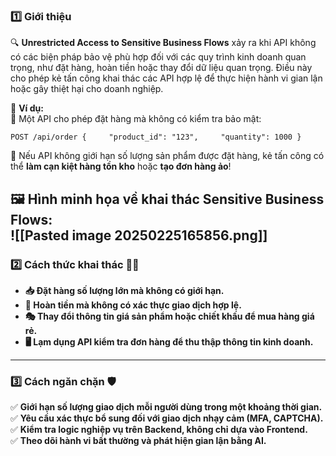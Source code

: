 ### **1️⃣ Giới thiệu**

🔍 **Unrestricted Access to Sensitive Business Flows** xảy ra khi API không có các biện pháp bảo vệ phù hợp đối với các quy trình kinh doanh quan trọng, như đặt hàng, hoàn tiền hoặc thay đổi dữ liệu quan trọng. Điều này cho phép kẻ tấn công khai thác các API hợp lệ để thực hiện hành vi gian lận hoặc gây thiệt hại cho doanh nghiệp.

📌 **Ví dụ:**  
🛒 Một API cho phép đặt hàng mà không có kiểm tra bảo mật:
```http
POST /api/order {     "product_id": "123",     "quantity": 1000 }
```
🚨 Nếu API không giới hạn số lượng sản phẩm được đặt hàng, kẻ tấn công có thể **làm cạn kiệt hàng tồn kho** hoặc **tạo đơn hàng ảo**!

🖼 **Hình minh họa về khai thác Sensitive Business Flows:**  
![[Pasted image 20250225165856.png]]
---
### **2️⃣ Cách thức khai thác 🕵️‍♂️**

- **📥 Đặt hàng số lượng lớn mà không có giới hạn.**
- **💸 Hoàn tiền mà không có xác thực giao dịch hợp lệ.**
- **🎭 Thay đổi thông tin giá sản phẩm hoặc chiết khấu để mua hàng giá rẻ.**
- **🖥 Lạm dụng API kiểm tra đơn hàng để thu thập thông tin kinh doanh.**
---
### **3️⃣ Cách ngăn chặn 🛡**

✅ **Giới hạn số lượng giao dịch mỗi người dùng trong một khoảng thời gian.**  
✅ **Yêu cầu xác thực bổ sung đối với giao dịch nhạy cảm (MFA, CAPTCHA).**  
✅ **Kiểm tra logic nghiệp vụ trên Backend, không chỉ dựa vào Frontend.**  
✅ **Theo dõi hành vi bất thường và phát hiện gian lận bằng AI.**